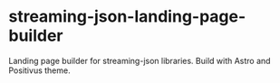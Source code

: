 # streaming-json-landing-page-builder

Landing page builder for streaming-json libraries. Build with Astro and Positivus theme. 
